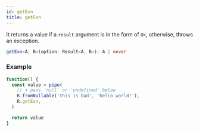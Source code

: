 ```yaml
---
id: getExn
title: getExn
---
```


It returns a value if a `result` argument is in the form of `Ok`, otherwise, throws an exception.

```ts
getExn<A, B>(option: Result<A, B>): A | never
```

### Example

```jsx live
function() {
  const value = pipe(
    // ⬇️ pass `null` or `undefined` below
    R.fromNullable('this is bad', 'hello world!'),
    R.getExn,
  )

  return value
}
```
